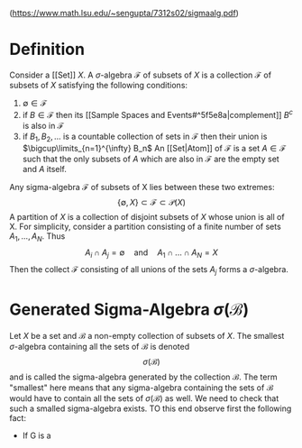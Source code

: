 (https://www.math.lsu.edu/~sengupta/7312s02/sigmaalg.pdf)
# Definition
Consider a [[Set]] $X$.
A $\sigma$-algebra $\mathcal F$ of subsets of $X$ is a collection $\mathcal F$ of subsets of $X$ satisfying the following conditions:
1. $\emptyset \in \mathcal F$ 
2. if $B \in \mathcal F$ then its [[Sample Spaces and Events#^5f5e8a|complement]] $B^c$ is also in $\mathcal F$
3. if $B_1, B_2, ...$ is a countable collection of  sets in $\mathcal F$ then their union is $\bigcup\limits_{n=1}^{\infty} B_n$ 
An [[Set|Atom]] of $\mathcal F$ is a set $A\in \mathcal F$ such that the only subsets of $A$ which are also in $\mathcal F$ are the empty set and $A$ itself. 

Any sigma-algebra $\mathcal F$ of subsets of X lies between these two extremes:
$$\{\emptyset,X\}\subset\mathcal F\subset \mathcal P(X)$$
A partition of $X$ is a collection of disjoint subsets of $X$ whose union is all of X. For simplicity, consider a partition consisting of a finite number of sets $A_1,...,A_N$. Thus
$$A_i\cap A_j=\emptyset\quad \text{and}\quad A_1\cap...\cap A_N =X $$
Then the collect $\mathcal F$ consisting of all unions of the sets $A_j$ forms a $\sigma$-algebra. 

# Generated Sigma-Algebra $\sigma(\mathcal B)$ 
Let $X$ be a set and $\mathcal B$ a non-empty collection of subsets of $X$. The smallest $\sigma$-algebra containing all the sets of $\mathcal B$ is denoted 
$$\sigma(\mathcal B)$$
and is called the sigma-algebra generated by the collection $\mathcal B$. The term "smallest" here means that any sigma-algebra containing the sets of $\mathcal B$ would have to contain all the sets of $\sigma(\mathcal B)$ as well. We need to check that such a smalled sigma-algebra exists. TO this end observe first the following fact:
- If G is a